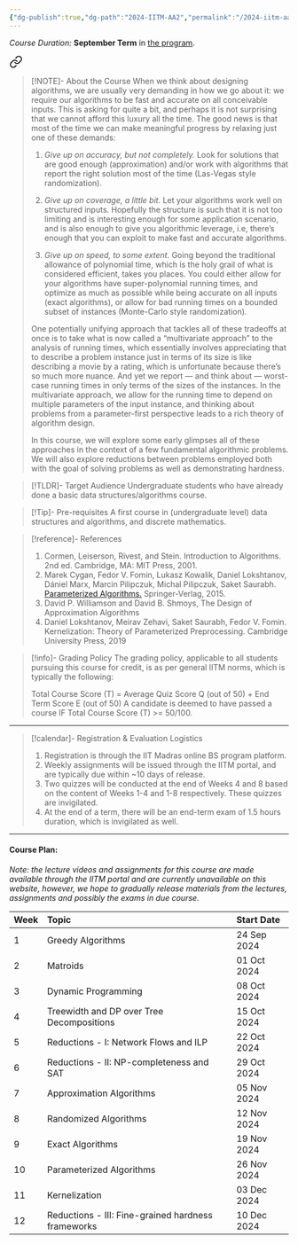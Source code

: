 ```yaml
---
{"dg-publish":true,"dg-path":"2024-IITM-AA2","permalink":"/2024-iitm-aa-2/","hide":true}
---
```



_Course Duration:_ **September Term** in [the program](https://study.iitm.ac.in/ds/academics.html#AC2).


<div class="transclusion internal-embed is-loaded"><a class="markdown-embed-link" href="/descriptions/bscs-4021/" aria-label="Open link"><svg xmlns="http://www.w3.org/2000/svg" width="24" height="24" viewBox="0 0 24 24" fill="none" stroke="currentColor" stroke-width="2" stroke-linecap="round" stroke-linejoin="round" class="svg-icon lucide-link"><path d="M10 13a5 5 0 0 0 7.54.54l3-3a5 5 0 0 0-7.07-7.07l-1.72 1.71"></path><path d="M14 11a5 5 0 0 0-7.54-.54l-3 3a5 5 0 0 0 7.07 7.07l1.71-1.71"></path></svg></a><div class="markdown-embed">




> [!NOTE]- About the Course
> When we think about designing algorithms, we are usually very demanding in how we go about it: we require our algorithms to be fast and accurate on all conceivable inputs. This is asking for quite a bit, and perhaps it is not surprising that we cannot afford this luxury all the time. The good news is that most of the time we can make meaningful progress by relaxing just one of these demands:
> 
> 1. _Give up on accuracy, but not completely._ Look for solutions that are good enough (approximation) and/or work with algorithms that report the right solution most of the time (Las-Vegas style randomization).
> 
> 2. _Give up on coverage, a little bit._ Let your algorithms work well on structured inputs. Hopefully the structure is such that it is not too limiting and is interesting enough for some application scenario, and is also enough to give you algorithmic leverage, i.e, there’s enough that you can exploit to make fast and accurate algorithms.
> 
> 3. _Give up on speed, to some extent._ Going beyond the traditional allowance of polynomial time, which is the holy grail of what is considered efficient, takes you places. You could either allow for your algorithms have super-polynomial running times, and optimize as much as possible while being accurate on all inputs (exact algorithms), or allow for bad running times on a bounded subset of instances (Monte-Carlo style randomization).
> 
> One potentially unifying approach that tackles all of these tradeoffs at once is to take what is now called a “multivariate approach” to the analysis of running times, which essentially involves appreciating that to describe a problem instance just in terms of its size is like describing a movie by a rating, which is unfortunate because there’s so much more nuance. And yet we report — and think about — worst-case running times in only terms of the sizes of the instances. In the multivariate approach, we allow for the running time to depend on multiple parameters of the input instance, and thinking about problems from a parameter-first perspective leads to a rich theory of algorithm design.
>
> In this course, we will explore some early glimpses all of these approaches in the context of a few fundamental algorithmic problems. We will also explore reductions between problems employed both with the goal of solving problems as well as demonstrating hardness.

> [!TLDR]- Target Audience
> Undergraduate students who have already done a basic data structures/algorithms course.

> [!Tip]- Pre-requisites
> A first course in (undergraduate level) data structures and algorithms, and discrete mathematics.

> [!reference]- References
> 
> 1. Cormen, Leiserson, Rivest, and Stein. Introduction to Algorithms. 2nd ed. Cambridge, MA: MIT Press, 2001.
> 2. Marek Cygan, Fedor V. Fomin, Lukasz Kowalik, Daniel Lokshtanov, Dániel Marx, Marcin Pilipczuk, Michal Pilipczuk, Saket Saurabh. [Parameterized Algorithms.](https://www.mimuw.edu.pl/~malcin/book/parameterized-algorithms.pdf) Springer-Verlag, 2015. 
> 3. David P. Williamson and David B. Shmoys, The Design of Approximation Algorithms
> 4. Daniel Lokshtanov, Meirav Zehavi, Saket Saurabh, Fedor V. Fomin. Kernelization: Theory of Parameterized Preprocessing. Cambridge University Press, 2019

> [!info]- Grading Policy
> The grading policy, applicable to all students pursuing this course for credit, is as per general IITM norms, which is typically the following:
> 
> 
> Total Course Score (T) = Average Quiz Score Q (out of 50) + End Term Score E (out of 50)
> A candidate is deemed to have passed a course IF Total Course Score (T) >= 50/100.

---



</div></div>


> [!calendar]- Registration & Evaluation Logistics
> 
> 1. Registration is through the IIT Madras online BS program platform.
> 2. Weekly assignments will be issued through the IITM portal, and are typically due within ~10 days of release.
> 3. Two quizzes will be conducted at the end of Weeks 4 and 8 based on the content of Weeks 1-4 and 1-8 respectively. These quizzes are invigilated. 
> 4. At the end of a term, there will be an end-term exam of 1.5 hours duration, which is invigilated as well.

---
#### Course Plan: 

_Note: the lecture videos and assignments for this course are made available through the IITM portal and are currently unavailable on this website, however, we hope to gradually release materials from the lectures, assignments and possibly the exams in due course._

| Week | Topic                                                          | Start Date        |
| ---- | :------------------------------------------------------------- | :---------------- |
| 1    | Greedy Algorithms                                              | 24 Sep 2024       |
| 2    | Matroids                                                       | 01 Oct 2024       |
| 3    | Dynamic Programming                                            | 08 Oct 2024       |
| 4    | Treewidth and DP over Tree Decompositions                      | 15 Oct 2024       |
| 5    | Reductions - I: Network Flows and ILP                          | 22 Oct 2024       |
| 6    | Reductions - II: NP-completeness and SAT                       | 29 Oct 2024       |
| 7    | Approximation Algorithms                                       | 05 Nov 2024       |
| 8    | Randomized Algorithms                                          | 12 Nov 2024       |
| 9    | Exact Algorithms                                               | 19 Nov 2024       |
| 10   | Parameterized Algorithms                                       | 26 Nov 2024       |
| 11   | Kernelization                                                  | 03 Dec 2024       |
| 12   | Reductions - III: Fine-grained hardness frameworks             | 10 Dec 2024       |

